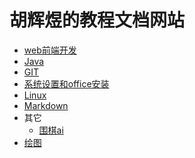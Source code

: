 # 胡辉煜的教程文档网站

- [web前端开发](./webfront/README.md)
- [Java](./java/README.md)
- [GIT](./git/README.md)
- [系统设置和office安装](./system/README.md)
- [Linux](./linux/README.md)
- [Markdown](./other/markdown.md)
- 其它
  - [围棋ai](./other/go.md)
- [绘图](./graph/README.md)

<!-- js处理背景和css样式 -->
<script type="module" src="/js/github.js"></script>
